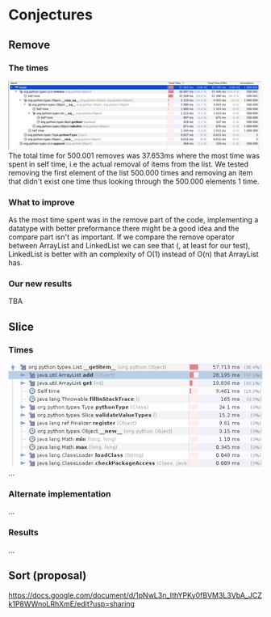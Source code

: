 # Conjectures

## Remove
### The times
![Profiler for original](ProfilerRemove.png)
The total time for 500.001 removes was 37.653ms where the most time was spent in self time, i.e the actual removal of items from the list. We tested removing the first element of the list 500.000 times and removing an item that didn't exist one time thus looking through the 500.000 elements 1 time.
### What to improve
As the most time spent was in the remove part of the code, implementing a datatype with better preformance there might be a good idea and the compare part isn't as important. If we compare the remove operator between ArrayList and LinkedList we can see that (, at least for our test), LinkedList is better with an complexity of O(1) instead of O(n) that ArrayList has.
### Our new results
TBA

## Slice

### Times

![Profile for original implementation](ProfilerSlice.png)
...

### Alternate implementation
...

### Results
...




## Sort (proposal)

https://docs.google.com/document/d/1pNwL3n_IthYPKy0fBVM3L3VbA_JCZk1P8WWnoLRhXmE/edit?usp=sharing
